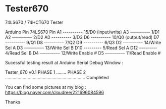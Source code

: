 # Tester670
74LS670 / 74HCT670 Tester

Arduino Pin   74LS670 Pin
A1 ---------- 15/D0 (input/write)
A3 ---------- 1/D1
A2 ---------- 2/D2
A0 ---------- 3/D3
D6 ---------- 10/Q0 (output/read)
D7 ---------- 9/Q1
D8 ---------- 7/Q2
D9 ---------- 6/Q3
D2 ---------- 14/Write Sel A
D3 ---------- 13/Write Sel B
D10 --------- 5/Read Sel A
D12 --------- 4/Read Sel B
D4 ---------- 12/Write Enable #
D5 ---------- 11/Read Enable #

Sucessful testing result at Arduino Serial Debug Window :

Tester_670 v0.1
PHASE 1
........
PHASE 2
................................................................
Completed

You can find some pictures at my blog :
https://blog.naver.com/cloudree/221696084596

Thanks
